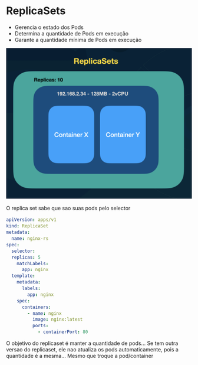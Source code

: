 # ReplicaSets

- Gerencia o estado dos Pods
- Determina a quantidade de Pods em execução
- Garante a quantidade mínima de Pods em execução

![alt text](image.png)

O replica set sabe que sao suas pods pelo selector

```yml
apiVersion: apps/v1
kind: ReplicaSet
metadata:
  name: nginx-rs
spec:
  selector:
  replicas: 5
    matchLabels:
      app: nginx
  template:
    metadata:
      labels:
        app: nginx
    spec:
      containers:
        - name: nginx
          image: nginx:latest
          ports:
            - containerPort: 80
```

O objetivo do replicaset é manter a quantidade de pods... 
Se tem outra versao do replicaset, ele nao atualiza os pods automaticamente, pois a quantidade é a mesma... Mesmo que troque a pod/container



